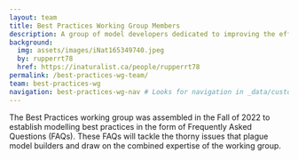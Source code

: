 ```yaml
---
layout: team
title: Best Practices Working Group Members
description: A group of model developers dedicated to improving the efficiency of Species At Risk models in Atlantic Canada
background: 
  img: assets/images/iNat165349740.jpeg
  by: rupperrt78
  href: https://inaturalist.ca/people/rupperrt78
permalink: /best-practices-wg-team/
team: best-practices-wg
navigation: best-practices-wg-nav # Looks for navigation in _data/custom-navigation.yml or .yaml or .json
---
```


The Best Practices working group was assembled in the Fall of 2022 to establish modelling best practices in the form of Frequently Asked Questions (FAQs). These FAQs will tackle the thorny issues that plague model builders and draw on the combined expertise of the working group. 